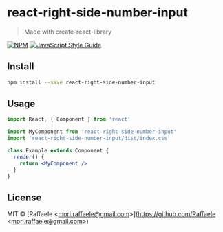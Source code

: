 # react-right-side-number-input

> Made with create-react-library

[![NPM](https://img.shields.io/npm/v/react-right-side-number-input.svg)](https://www.npmjs.com/package/react-right-side-number-input) [![JavaScript Style Guide](https://img.shields.io/badge/code_style-standard-brightgreen.svg)](https://standardjs.com)

## Install

```bash
npm install --save react-right-side-number-input
```

## Usage

```jsx
import React, { Component } from 'react'

import MyComponent from 'react-right-side-number-input'
import 'react-right-side-number-input/dist/index.css'

class Example extends Component {
  render() {
    return <MyComponent />
  }
}
```

## License

MIT © [Raffaele &lt;mori.raffaele@gmail.com&gt;](https://github.com/Raffaele &lt;mori.raffaele@gmail.com&gt;)
